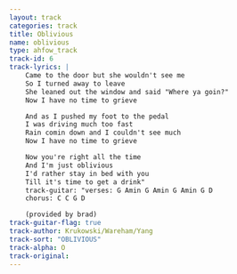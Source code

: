```yaml
---
layout: track
categories: track
title: Oblivious
name: oblivious
type: ahfow_track
track-id: 6
track-lyrics: |
    Came to the door but she wouldn't see me
    So I turned away to leave
    She leaned out the window and said "Where ya goin?"
    Now I have no time to grieve

    And as I pushed my foot to the pedal
    I was driving much too fast
    Rain comin down and I couldn't see much
    Now I have no time to grieve

    Now you're right all the time
    And I'm just oblivious
    I'd rather stay in bed with you
    Till it's time to get a drink"
    track-guitar: "verses: G Amin G Amin G Amin G D
    chorus: C C G D 

    (provided by brad)
track-guitar-flag: true
track-author: Krukowski/Wareham/Yang
track-sort: "OBLIVIOUS"
track-alpha: O
track-original: 
---
```


